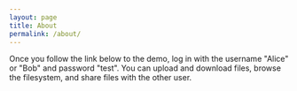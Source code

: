 ```yaml
---
layout: page
title: About
permalink: /about/
---
```


Once you follow the link below to the demo, log in with the username "Alice" or "Bob" and password "test". You can upload and download files, browse the filesystem, and share files with the other user. 

